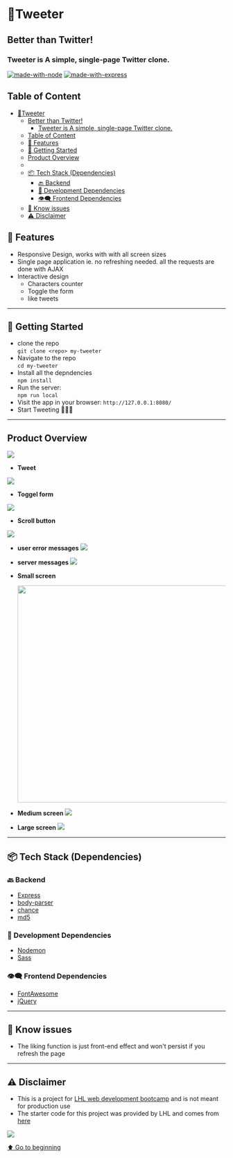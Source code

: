 
# 🐣Tweeter
## Better than Twitter!
### Tweeter is A simple, single-page Twitter clone.
[![made-with-node](https://img.shields.io/badge/Made%20with-JavaScript%20-yellow)](https://nodejs.org/en/) [![made-with-express](https://img.shields.io/badge/Made%20with-Express.js%20-black)](https://expressjs.com/)

## Table of Content
- [🐣Tweeter](#tweeter)
  - [Better than Twitter!](#better-than-twitter)
    - [Tweeter is A simple, single-page Twitter clone.](#tweeter-is-a-simple-single-page-twitter-clone)
  - [Table of Content](#table-of-content)
  - [🌟 Features](#-features)
  - [🚀 Getting Started](#-getting-started)
  - [Product Overview](#product-overview)
  - [](#)
  - [📦 Tech Stack (Dependencies)](#-tech-stack-dependencies)
    - [🔙 Backend](#-backend)
    - [🧰 Development Dependencies](#-development-dependencies)
    - [👁‍🗨 Frontend Dependencies](#-frontend-dependencies)
  - [🙈 Know issues](#-know-issues)
  - [⚠️ Disclaimer](#️-disclaimer)



## 🌟 Features
- Responsive Design, works with with all screen sizes
- Single page application ie. no refreshing needed. all the requests are done with AJAX
- Interactive design
  - Characters counter
  - Toggle the  form
  - like tweets

---
## 🚀 Getting Started
  - clone the repo <br>
  `git clone <repo> my-tweeter`
  - Navigate to the repo<br>
  `cd my-tweeter`
  - Install all the depndencies <br>
  `npm install`
  - Run the server: <br>
  `npm run local`  <br>
  - Visit the app in your browser: `http://127.0.0.1:8080/` 
  - Start Tweeting 🐥🎉🎇


---
## Product Overview
<img src="https://github.com/ShoroukAziz/my-tweeter/blob/master/docs/product%20overview.gif?raw=true"/>

- **Tweet**
<img src="https://github.com/ShoroukAziz/my-tweeter/blob/master/docs/tweet.gif?raw=true"/>

- **Toggel form**
<img src="https://github.com/ShoroukAziz/my-tweeter/blob/master/docs/toggle%20form.gif?raw=true"/>

- **Scroll button**
<img src="https://github.com/ShoroukAziz/my-tweeter/blob/master/docs/scroll%20up%20button.gif?raw=true"/>


- **user error messages**
  <img src="https://github.com/ShoroukAziz/my-tweeter/blob/master/docs/user%20error.PNG?raw=true"/>

- **server messages**
  <img src="https://github.com/ShoroukAziz/my-tweeter/blob/master/docs/server%20error.PNG?raw=true"/>

- **Small screen**
  
  <img height="500" src="https://github.com/ShoroukAziz/my-tweeter/blob/master/docs/small%20screen.PNG?raw=true"/>


- **Medium screen**
  <img src="https://github.com/ShoroukAziz/my-tweeter/blob/master/docs/med-screen.PNG?raw=true"/>

- **Large screen**
  <img src="https://github.com/ShoroukAziz/my-tweeter/blob/master/docs/large-screen.PNG?raw=true"/>
---

## 📦 Tech Stack (Dependencies)

  ### 🔙 Backend
  - [Express](express.js)
  - [body-parser](https://www.npmjs.com/package/body-parser)
  - [chance](https://www.npmjs.com/package/chance)
  - [md5](https://www.npmjs.com/package/md5)


 ### 🧰 Development Dependencies

  - [Nodemon](https://www.npmjs.com/package/nodemon)
  - [Sass](https://sass-lang.com/)

 ### 👁‍🗨 Frontend Dependencies

- [FontAwesome](https://fontawesome.com/)
- [jQuery](https://jquery.com/)

---
## 🙈 Know issues
- The liking function is just front-end effect and won't persist if you refresh the page
---
## ⚠️ Disclaimer
- This is a project for [LHL web development bootcamp](https://www.lighthouselabs.ca/) and is not meant for production use
- The starter code for this project was provided by LHL and comes from [here](https://github.com/lighthouse-labs/tweeter)



<img src="https://camo.githubusercontent.com/7dd59506447a5060c5df4ab9da2c7a3fefcb0e1cd86ba40d31a45666bc98e6e0/687474703a2f2f466f7254686542616467652e636f6d2f696d616765732f6261646765732f6275696c742d776974682d6c6f76652e737667"/>

[⬆ Go to beginning](#🐣Tweeter)